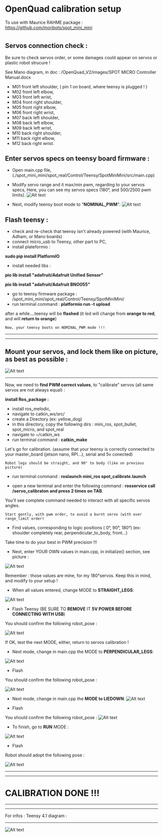 # OpenQuad calibration setup
To use with Maurice RAHME package : https://github.com/moribots/spot_mini_mini
#

Servos connection check :
------------------------------
Be sure to check servos order, or some damages could appear on servos or plastic robot strucure !

 See Mano diagram, in doc : /OpenQuad_V2/images/SPOT MICRO Controller Manual.docx


- M01 front left shoulder, ( pin 1 on board, where teensy is plugged ! )
- M02 front left elbow,
- M03 front left wrist,
- M04 front right shoulder,
- M05 front right elbow,
- M06 front right wrist,
- M07 back left shoulder,
- M08 back left elbow,
- M09 back left wrist,
- M10 back right shoulder,
- M11 back right elbow,
- M12 back right wrist.

 
Enter servos specs on teensy board firmware :
------------------

- Open main.cpp file, (./spot_mini_mini/spot_real/Control/Teensy/SpotMiniMini/src/main.cpp)

- Modify servo range and it max/min pwm, regarding to your servos specs,
Here, you can see my servos specs (180°, and 500/2500 pwm limits).
![Alt text](/OpenQuad_V2/images/main_servo_specs.png?raw=true "Openquad")


- Next, modify teensy boot mode to "**NOMINAL_PWM**": 
![Alt text](/OpenQuad_V2/images/main_nominal.png?raw=true "Openquad")


Flash teensy :
------------------

- check and re-check that teensy isn't already powered (with Maurice, Adham, or Mano boards)
- connect micro_usb to Teensy, other part to PC,
- install plateformio : 

**sudo pip install PlatformIO**
- install needed libs : 

**pio lib install "adafruit/Adafruit Unified Sensor"**
	
**pio lib install "adafruit/Adafruit BNO055"**
	
- go to teensy firmware package : /spot_mini_mini/spot_real/Control/Teensy/SpotMiniMini/
- run terminal command : **platformio run -t upload**

after a while....teensy will be **flashed** (it led will change from **orange to red**, and will **return to orange**)

	Now, your teensy boots on NOMINAL_PWM mode !!!

------------------
------------------

Mount your servos, and lock them like on picture, as best as possible :
------------------

![Alt text](/OpenQuad_V2/images/straight_pose.png?raw=true "Openquad")


------------------



Now, we need to **find PWM correct values**, to "calibrate" servos (all same servos are not always equal) :

**install Ros_package :**

- install ros_melodic,
- navigate to catkin_ws/src/
- create a Directory (ex: yellow_dog)
- in this directory, copy the following dirs : mini_ros, spot_bullet, spot_micro, and spot_real
- navigate to ~/catkin_ws
- run terminal command : **catkin_make**

Let's go for calibration. (assume that your teensy is correctly connected to your master_board (jetson nano, RPI...), serial and 5v conected)

	Robot legs should be straight, and 90° to body (like on previous picture)

- run terminal command : **roslaunch mini_ros spot_calibrate.launch**

- open a new terminal and enter the following command : **rosservice call /servo_calibraton   and press 2 times on TAB**.

You'll see complete command needed to interact with all specific servos angles.


	Start gently, with pwm order, to avoid a burnt servo (with over range_limit order)

- Find values, corresponding to logic positions ( 0°, 90°, 180°) (ex: shoulder completely rear, perpendicular_to_body, front...)

Take time to do your best in PWM precision !!!

- Next, enter YOUR OWN values in main.cpp, in initialize() section, see picture :

![Alt text](/OpenQuad_V2/images/main_initialize.png?raw=true "Openquad")


Remember : those values are mine, for my 180°servos. Keep this in mind, and modify to your setup !

- When all values entered, change MODE to **STRAIGHT_LEGS**:

![Alt text](/OpenQuad_V2/images/main_straight.png?raw=true "Openquad")

- Flash Teensy (BE SURE TO **REMOVE** IT **5V POWER  BEFORE CONNECTING WITH USB**)

You should confirm the following robot_pose :

![Alt text](/OpenQuad_V2/images/straight_pose.png?raw=true "Openquad")

If OK, test the next MODE, either, return to servos calibration !


- Next mode, change in main.cpp the MODE to **PERPENDICULAR_LEGS**:

![Alt text](/OpenQuad_V2/images/main_perpendicular.png?raw=true "Openquad")

- Flash

You should confirm the following robot_pose :

![Alt text](/OpenQuad_V2/images/perpendicular_pose.png?raw=true "Openquad")



- Next mode, change in main.cpp the **MODE to LIEDOWN**:
![Alt text](/OpenQuad_V2/images/main_liedown.png?raw=true "Openquad")

- Flash

You should confirm the following robot_pose :
![Alt text](/OpenQuad_V2/images/liedown_pose.png?raw=true "Openquad")



- To finish, go to **RUN** MODE :

![Alt text](/OpenQuad_V2/images/main_run.png?raw=true "Openquad")

- Flash

Robot should adopt the following pose :

![Alt text](/OpenQuad_V2/images/run_pose.png?raw=true "Openquad")

------------------
------------------

# CALIBRATION DONE !!!

------------------
------------------


For infos : Teensy 4.1 diagram :

	
------------------


![Alt text](/OpenQuad_V2/images/teensy41.png?raw=true "Openquad")

